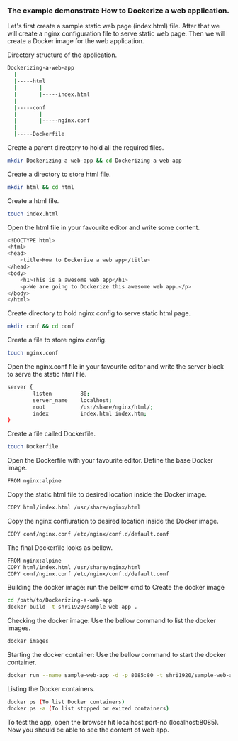 ### The example demonstrate How to Dockerize a web application.

Let's first create a sample static web page (index.html) file. After that we will create a nginx configuration file to serve static web page. Then we will create a Docker image for the web application.

Directory structure of the application.
```sh
Dockerizing-a-web-app
  |
  |-----html
  |       |
  |       |-----index.html
  |
  |-----conf
  |       |
  |       |-----nginx.conf
  |
  |-----Dockerfile
```
Create a parent directory to hold all the required files.
```sh
mkdir Dockerizing-a-web-app && cd Dockerizing-a-web-app
```
Create a directory to store html file.
```sh
mkdir html && cd html
```
Create a html file.
```sh
touch index.html
```
Open the html file in your favourite editor and write some content.
```sh
<!DOCTYPE html>
<html>
<head>
    <title>How to Dockerize a web app</title>
</head>
<body>
    <h1>This is a awesome web app</h1>
    <p>We are going to Dockerize this awesome web app.</p>
</body>
</html>
```
Create directory to hold nginx config to serve static html page.
```sh
mkdir conf && cd conf
```
Create a file to store nginx config.
```sh
touch nginx.conf
```
Open the nginx.conf file in your favourite editor and write the server block to serve the static html file.
```sh
server {
        listen         80;
        server_name    localhost;
        root           /usr/share/nginx/html/;
        index          index.html index.htm;
}
```
Create a file called Dockerfile.
```sh
touch Dockerfile
```
Open the Dockerfile with your favourite editor. Define the base Docker image.
```sh
FROM nginx:alpine
```
Copy the static html file to desired location inside the Docker image.
```sh
COPY html/index.html /usr/share/nginx/html
```
Copy the nginx confiuration to desired location inside the Docker image.
```sh
COPY conf/nginx.conf /etc/nginx/conf.d/default.conf
```
The final Dockerfile looks as bellow.
```sh
FROM nginx:alpine
COPY html/index.html /usr/share/nginx/html
COPY conf/nginx.conf /etc/nginx/conf.d/default.conf
```
Building the docker image: run the bellow cmd to Create the docker image
```sh
cd /path/to/Dockerizing-a-web-app
docker build -t shri1920/sample-web-app .
```
Checking the docker image: Use the bellow command to list the docker images.
```sh
docker images
```
Starting the docker container: Use the bellow command to start the docker container.
```sh
docker run --name sample-web-app -d -p 8085:80 -t shri1920/sample-web-app
```
Listing the Docker containers.
```sh
docker ps (To list Docker containers)
docker ps -a (To list stopped or exited containers)
```
To test the app, open the browser hit localhost:port-no (localhost:8085). Now you should be able to see the content of web app.